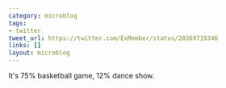 ```yaml
---
category: microblog
tags:
- twitter
tweet_url: https://twitter.com/ExMember/status/28369719346
links: []
layout: microblog
---
```

It's 75% basketball game, 12% dance show.
